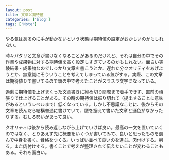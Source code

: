 ```yaml
---
layout: post
title: 文章と期待値
categories: ['blog']
tags: ['Note']
---
```


やる気はあるのに手が動かないという状態は期待値の設定がおかしいのかもしれない。

時々パタリと文章が書けなくなることがあるのだけれど、それは自分の中でその作業や成果物に対する期待値を高く設定しすぎているのかもしれない。面白い実験結果・成果物なのでしっかり文章を書こうとか、遅れた分クオリティをあげようとか、無意識にそういうことを考えてしまっている気がする。実際、この文章は期待値０で書いてるので頭の中で考えたことがスラスラ文字になっている。

過剰に期待値を上げまくった文章書きに締め切り間際まで着手できず、直前の頑張りで仕上げることがある。その時の期待値は振り切れて（提出することに意味があるというレベルまで）低くなっている。しかし不思議なことに、後からその文章を読んだら結構普通に書けていて、腰を据えて書いた文章と遜色がなかったりする。むしろ勢いがあって良い。

クオリティは後から読み返しながら上げていけば良い。最高の一文を置いていくのではなく、とりあえず先に概要をいくつか書いてみて、良いと思ったものを選んで中身を書く。骨格をつくる。いっぱい並べて良いのを選ぶ。肉付けする。削る。また肉付けする。書くことで考えが整理されて伝えたいことが変わることもある。それも面白い。